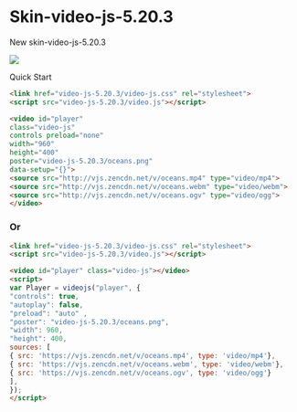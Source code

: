 # Skin-video-js-5.20.3
New skin-video-js-5.20.3

<img src="https://raw.githubusercontent.com/maluklo/Skin-video-js-5.20.3/master/video-js-6.2.6.png">

Quick Start

```html
<link href="video-js-5.20.3/video-js.css" rel="stylesheet">
<script src="video-js-5.20.3/video.js"></script>

<video id="player" 
class="video-js" 
controls preload="none" 
width="960" 
height="400" 
poster="video-js-5.20.3/oceans.png" 
data-setup="{}">
<source src="http://vjs.zencdn.net/v/oceans.mp4" type="video/mp4">
<source src="http://vjs.zencdn.net/v/oceans.webm" type="video/webm">
<source src="http://vjs.zencdn.net/v/oceans.ogv" type="video/ogg">
</video>
```
### Or

```html
<link href="video-js-5.20.3/video-js.css" rel="stylesheet">
<script src="video-js-5.20.3/video.js"></script>

<video id="player" class="video-js"></video>
<script>
var Player = videojs("player", { 
"controls": true, 
"autoplay": false, 
"preload": "auto" ,
"poster": "video-js-5.20.3/oceans.png",
"width": 960,
"height": 400,
sources: [
{ src: 'https://vjs.zencdn.net/v/oceans.mp4', type: 'video/mp4'},
{ src: 'https://vjs.zencdn.net/v/oceans.webm', type: 'video/webm'},
{ src: 'https://vjs.zencdn.net/v/oceans.ogv', type: 'video/ogg'}
],
});
</script>
```
